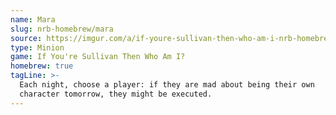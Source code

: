 ```yaml
---
name: Mara
slug: nrb-homebrew/mara
source: https://imgur.com/a/if-youre-sullivan-then-who-am-i-nrb-homebrew-script-Cc4elqZ
type: Minion
game: If You're Sullivan Then Who Am I?
homebrew: true
tagLine: >-
  Each night, choose a player: if they are mad about being their own
  character tomorrow, they might be executed.
---
```

